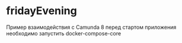 # fridayEvening
Пример взаимодействия с Camunda 8
перед стартом приложения необходимо запустить docker-compose-core
